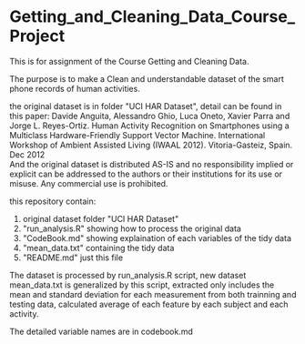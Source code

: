 # Getting_and_Cleaning_Data_Course_ProjectThis is for assignment of the Course Getting and Cleaning Data.    The purpose is to make a Clean and understandable  dataset of the smart phone records of human activities.  the original dataset is in folder "UCI HAR Dataset", detail can  be found in this paper: Davide Anguita, Alessandro Ghio, Luca Oneto, Xavier Parra and Jorge L. Reyes-Ortiz. Human Activity Recognition on Smartphones using a Multiclass Hardware-Friendly Support Vector Machine. International Workshop of Ambient Assisted Living (IWAAL 2012). Vitoria-Gasteiz, Spain. Dec 2012  And the original dataset is distributed AS-IS and no responsibility implied or explicit can be addressed to the authors or their institutions for its use or misuse. Any commercial use is prohibited.  this repository contain:1. original dataset folder "UCI HAR Dataset"2. "run_analysis.R" showing how to process the original data3. "CodeBook.md" showing explaination of each variables of the tidy data4. "mean_data.txt" containing the tidy data5. "README.md" just this fileThe dataset is processed by run_analysis.R script, new dataset mean_data.txt is generalized by this script, extracted only includes the mean and standard deviation for each measurement from both trainning and testing data, calculated average of each feature by each subject and each activity.The detailed variable names are in codebook.md